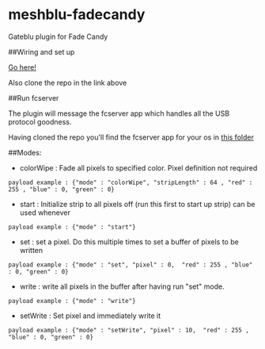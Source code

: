 meshblu-fadecandy
=================

Gateblu plugin for Fade Candy

##Wiring and set up

[Go here!](https://github.com/scanlime/fadecandy)

Also clone the repo in the link above

##Run fcserver

The plugin will message the fcserver app which handles all the USB protocol goodness.

Having cloned the repo you'll find the fcserver app for your os in [this folder](https://github.com/scanlime/fadecandy/tree/master/bin)


##Modes:


- colorWipe : Fade all pixels to specified color. Pixel definition not required
```
payload example : {"mode" : "colorWipe", "stripLength" : 64 , "red" : 255 , "blue" : 0, "green" : 0}

```
- start : Initialize strip to all pixels off (run this first to start up strip) can be used whenever
```
payload example : {"mode" : "start"}

```
- set : set a pixel. Do this multiple times to set a buffer of pixels to be written
```
payload example : {"mode" : "set", "pixel" : 0,  "red" : 255 , "blue" : 0, "green" : 0}

```
- write : write all pixels in the buffer after having run "set" mode. 
```
payload example : {"mode" : "write"}

```
- setWrite : Set pixel and immediately write it
```
payload example : {"mode" : "setWrite", "pixel" : 10,  "red" : 255 , "blue" : 0, "green" : 0}

```
